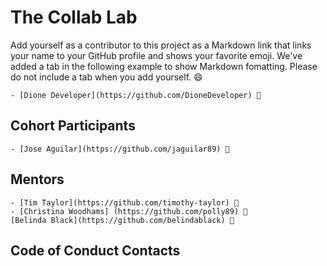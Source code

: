 # The Collab Lab

Add yourself as a contributor to this project as a Markdown link that links your name to your GitHub profile and shows your favorite emoji. We've added a tab in the following example to show Markdown fomatting. Please do not include a tab when you add yourself. 😄

    - [Dione Developer](https://github.com/DioneDeveloper) 💅

## Cohort Participants

    - [Jose Aguilar](https://github.com/jaguilar89) 🚀

## Mentors

    - [Tim Taylor](https://github.com/timothy-taylor) 🔭
    - [Christina Woodhams] (https://github.com/polly89) 💃
    [Belinda Black](https://github.com/belindablack) 💙

## Code of Conduct Contacts
